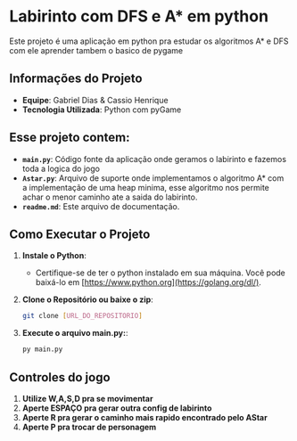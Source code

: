 # Labirinto com DFS e A* em python

Este projeto é uma aplicação em python pra estudar os algoritmos A* e DFS com ele aprender tambem o basico de pygame

## Informações do Projeto

- **Equipe**: Gabriel Dias & Cassio Henrique
- **Tecnologia Utilizada**: Python com pyGame

## Esse projeto contem:
- **`main.py`**: Código fonte da aplicação onde geramos o labirinto e fazemos toda a logica do jogo
- **`Astar.py`**: Arquivo de suporte onde implementamos o algoritmo A* com a implementação de uma heap minima, esse algoritmo nos permite achar o menor caminho ate a saida do labirinto.
- **`readme.md`**: Este arquivo de documentação.

## Como Executar o Projeto

1. **Instale o Python**:
   - Certifique-se de ter o python instalado em sua máquina. Você pode baixá-lo em [https://www.python.org](https://golang.org/dl/).

2. **Clone o Repositório ou baixe o zip**:
   ```bash
   git clone [URL_DO_REPOSITORIO]
   ```

3. **Execute o arquivo main.py:**:
    ```bash
    py main.py
    ```

## Controles do jogo
   1. **Utilize W,A,S,D pra se movimentar**
   2. **Aperte ESPAÇO pra gerar outra config de labirinto**
   3. **Aperte R pra gerar o caminho mais rapido encontrado pelo AStar**
   4. **Aperte P pra trocar de personagem**

